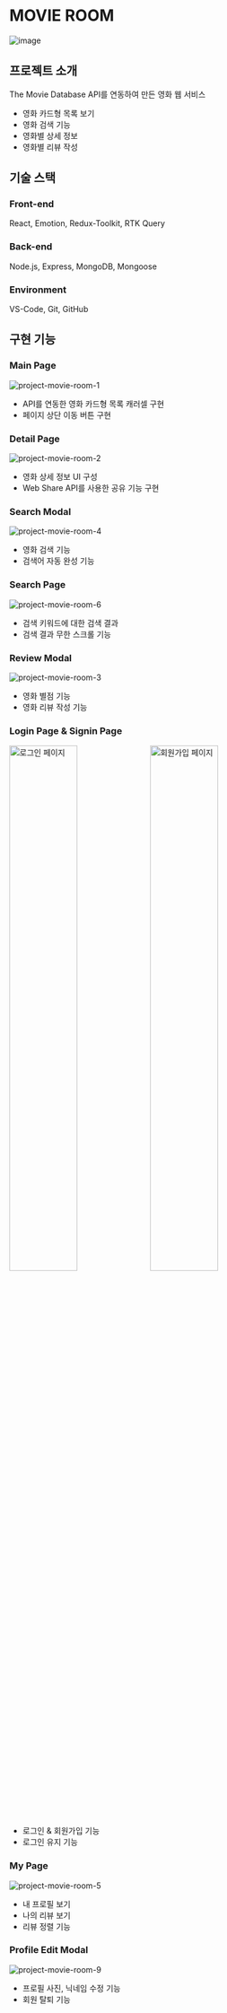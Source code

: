 # MOVIE ROOM

![image](https://user-images.githubusercontent.com/74492479/218668031-b2c23a93-7c89-40a7-a09b-a17f38c4ff21.png)

## 프로젝트 소개

The Movie Database API를 연동하여 만든 영화 웹 서비스

- 영화 카드형 목록 보기
- 영화 검색 기능
- 영화별 상세 정보
- 영화별 리뷰 작성

## 기술 스택

### Front-end

React, Emotion, Redux-Toolkit, RTK Query

### Back-end

Node.js, Express, MongoDB, Mongoose

### Environment

VS-Code, Git, GitHub

## 구현 기능

### Main Page

![project-movie-room-1](https://user-images.githubusercontent.com/74492479/218674550-b39a42d0-6910-42ea-8dd6-fc5e77d97cd3.png)

- API를 연동한 영화 카드형 목록 캐러셀 구현
- 페이지 상단 이동 버튼 구현

### Detail Page

![project-movie-room-2](https://user-images.githubusercontent.com/74492479/218675344-fc893ac7-4ec6-47b2-882d-57df6fd46a67.png)

- 영화 상세 정보 UI 구성
- Web Share API를 사용한 공유 기능 구현

### Search Modal

![project-movie-room-4](https://user-images.githubusercontent.com/74492479/218935946-68f97279-932e-4e42-b0a3-b0456091f750.png)

- 영화 검색 기능
- 검색어 자동 완성 기능

### Search Page

![project-movie-room-6](https://user-images.githubusercontent.com/74492479/218936719-161ae5b9-943a-424c-b3d4-25e57340481d.png)

- 검색 키워드에 대한 검색 결과
- 검색 결과 무한 스크롤 기능

### Review Modal

![project-movie-room-3](https://user-images.githubusercontent.com/74492479/218935003-274df831-7236-4366-ba03-bfa87f1c8020.png)

- 영화 별점 기능
- 영화 리뷰 작성 기능

### Login Page & Signin Page

<p>
<img src="https://user-images.githubusercontent.com/74492479/218938478-481070fd-3196-4cc7-aa34-ede68d9a85c3.png" 
width="49%" alt="로그인 페이지">
<img src="https://user-images.githubusercontent.com/74492479/218937465-06dffe4b-b02b-49b7-9cda-988c360e6bf6.png" 
width="49%" alt="회원가입 페이지">
</p>
 
 - 로그인 & 회원가입 기능
 - 로그인 유지 기능

### My Page

![project-movie-room-5](https://user-images.githubusercontent.com/74492479/218938840-7cf7313c-4886-4e41-a00e-e51158ecbd3b.png)

- 내 프로필 보기
- 나의 리뷰 보기
- 리뷰 정렬 기능

### Profile Edit Modal

![project-movie-room-9](https://user-images.githubusercontent.com/74492479/218939268-b57b821d-004f-4c3e-be50-527b2d36d5d2.png)

- 프로필 사진, 닉네임 수정 기능
- 회원 탈퇴 기능
